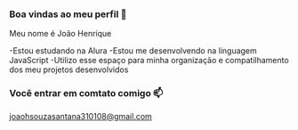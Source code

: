 ### Boa vindas ao meu perfil 🖤

Meu nome é João Henrique

-Estou estudando na Alura
-Estou me desenvolvendo na linguagem JavaScript
-Utilizo esse espaço para minha organização e compatilhamento dos meu projetos desenvolvidos

###  Você entrar em comtato comigo 📫

joaohsouzasantana310108@gmail.com

